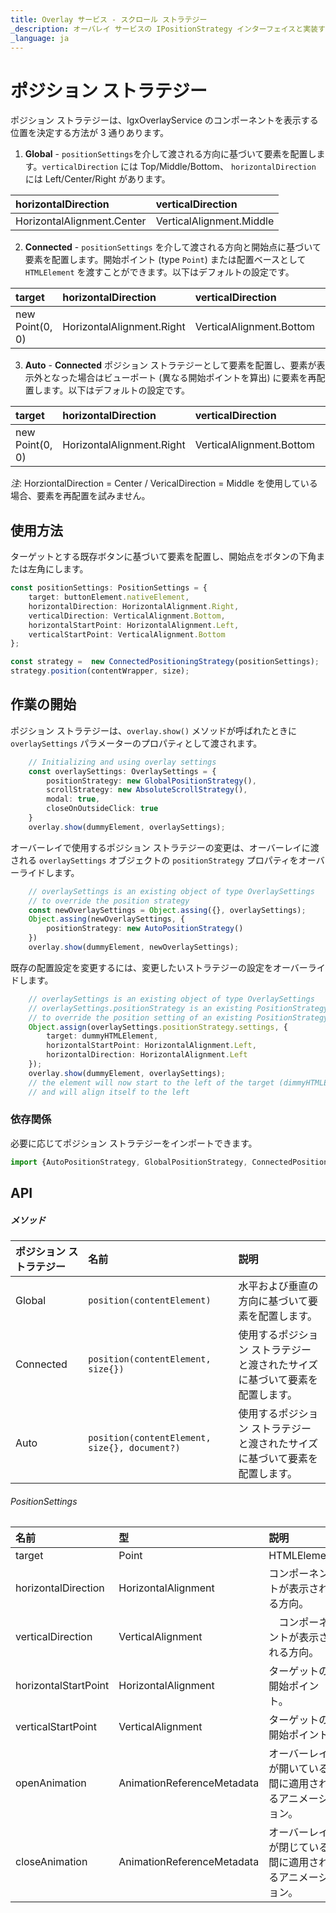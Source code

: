```yaml
---
title: Overlay サービス - スクロール ストラテジー
_description: オーバレイ サービスの IPositionStrategy インターフェイスと実装するクラスについての説明とその例です。
_language: ja
---
```


# ポジション ストラテジー

ポジション ストラテジーは、IgxOverlayService のコンポーネントを表示する位置を決定する方法が 3 通りあります。
1. **Global** - `positionSettings`を介して渡される方向に基づいて要素を配置します。`verticalDirection` には Top/Middle/Bottom、 `horizontalDirection` には Left/Center/Right があります。

| horizontalDirection        | verticalDirection        |
|:---------------------------|:-------------------------|
| HorizontalAlignment.Center | VerticalAlignment.Middle |


2. **Connected** - `positionSettings` を介して渡される方向と開始点に基づいて要素を配置します。開始ポイント (type `Point`) または配置ベースとして `HTMLElement` を渡すことができます。以下はデフォルトの設定です。

| target          | horizontalDirection       |  verticalDirection       | horizontalStartPoint     | verticalStartPoint       |
|:----------------|:--------------------------|:-------------------------|:-------------------------|:-------------------------|
| new Point(0, 0) | HorizontalAlignment.Right | VerticalAlignment.Bottom | HorizontalAlignment.Left | VerticalAlignment.Bottom |

3. **Auto** - **Connected** ポジション ストラテジーとして要素を配置し、要素が表示外となった場合はビューポート (異なる開始ポイントを算出) に要素を再配置します。以下はデフォルトの設定です。

| target          | horizontalDirection       |  verticalDirection       | horizontalStartPoint     | verticalStartPoint       |
|:----------------|:--------------------------|:-------------------------|:-------------------------|:-------------------------|
| new Point(0, 0) | HorizontalAlignment.Right | VerticalAlignment.Bottom | HorizontalAlignment.Left | VerticalAlignment.Bottom |

*注*: HorziontalDirection = Center / VericalDirection = Middle を使用している場合、要素を再配置を試みません。

## 使用方法
ターゲットとする既存ボタンに基づいて要素を配置し、開始点をボタンの下角または左角にします。
```typescript
const positionSettings: PositionSettings = {
    target: buttonElement.nativeElement,
    horizontalDirection: HorizontalAlignment.Right,
    verticalDirection: VerticalAlignment.Bottom,
    horizontalStartPoint: HorizontalAlignment.Left,
    verticalStartPoint: VerticalAlignment.Bottom
};

const strategy =  new ConnectedPositioningStrategy(positionSettings);
strategy.position(contentWrapper, size);
```

## 作業の開始
ポジション ストラテジーは、`overlay.show()` メソッドが呼ばれたときに `overlaySettings` パラメーターのプロパティとして渡されます。
```typescript
    // Initializing and using overlay settings
    const overlaySettings: OverlaySettings = {
        positionStrategy: new GlobalPositionStrategy(),
        scrollStrategy: new AbsoluteScrollStrategy(),
        modal: true,
        closeOnOutsideClick: true
    }
    overlay.show(dummyElement, overlaySettings); 
``` 
オーバーレイで使用するポジション ストラテジーの変更は、オーバーレイに渡される `overlaySettings` オブジェクトの `positionStrategy` プロパティをオーバーライドします。
```typescript
    // overlaySettings is an existing object of type OverlaySettings
    // to override the position strategy
    const newOverlaySettings = Object.assing({}, overlaySettings);
    Object.assing(newOverlaySettings, {
        positionStrategy: new AutoPositionStrategy()
    })
    overlay.show(dummyElement, newOverlaySettings); 
```
既存の配置設定を変更するには、変更したいストラテジーの設定をオーバーライドします。
```typescript
    // overlaySettings is an existing object of type OverlaySettings
    // overlaySettings.positionStrategy is an existing PositionStrategy with settings of type PositionSettings
    // to override the position setting of an existing PositionStrategy
    Object.assign(overlaySettings.positionStrategy.settings, {
        target: dummyHTMLElement,
        horizontalStartPoint: HorizontalAlignment.Left,
        horizontalDirection: HorizontalAlignment.Left
    });
    overlay.show(dummyElement, overlaySettings);
    // the element will now start to the left of the target (dimmyHTMLElement)
    // and will align itself to the left
```

### 依存関係

必要に応じてポジション ストラテジーをインポートできます。

```typescript
import {AutoPositionStrategy, GlobalPositionStrategy, ConnectedPositioningStrategy } from './position/global-position-strategy';
```

## API

##### メソッド
| ポジション ストラテジー | 名前                                         | 説明                                     |
|:------------------|:---------------------------------------------|:------------------------------------------------|
| Global            | `position(contentElement)`                   | 水平および垂直の方向に基づいて要素を配置します。|
| Connected         | `position(contentElement, size{})`           | 使用するポジション ストラテジーと渡されたサイズに基づいて要素を配置します。|
| Auto              | `position(contentElement, size{}, document?)`| 使用するポジション ストラテジーと渡されたサイズに基づいて要素を配置します。|

###### PositionSettings
| 名前               | 型                        | 説明 |
| :----------------- | :-------------------------- | :---------- |
|target              | Point | HTMLElement         | 使用するポジション ストラテジーと渡されたサイズに基づいて要素を配置します。          |
|horizontalDirection | HorizontalAlignment         | コンポーネントが表示される方向。       |
|verticalDirection   | VerticalAlignment           |　コンポーネントが表示される方向。        |
|horizontalStartPoint| HorizontalAlignment         | ターゲットの開始ポイント。                             |
|verticalStartPoint  | VerticalAlignment           | ターゲットの開始ポイント。　　　　                             |
|openAnimation       | AnimationReferenceMetadata  | オーバーレイが開いている間に適用されるアニメーション。               |
|closeAnimation      | AnimationReferenceMetadata  | オーバーレイが閉じている間に適用されるアニメーション。              |
